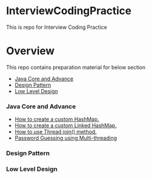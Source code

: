 # InterviewCodingPractice
This is repo for Interview Coding Practice

# Overview
This repo contains preparation material for below section
- [Java Core and Advance](#java-core-and-advance)
- [Design Pattern](#design-pattern)
- [Low Level Design](#low-level-design)

### Java Core and Advance
- [How to create a custom HashMap.](JJavaCoreAndAdvance/src/main/java/com/interview/practice/javacoreandadvance/customeHashMap/CustomHashMap.java)
- [How to create a custom Linked HashMap.](JavaCoreAndAdvance/src/main/java/com/interview/practice/javacoreandadvance/customeLinkedHashMap/CustomLinkedHashMap.java)
- [How to use Thread join() method.](JavaCoreAndAdvance/src/main/java/com/interview/practice/javacoreandadvance/multiThreading/Factorial.java)
- [Password Guessing using Multi-threading](JavaCoreAndAdvance/src/main/java/com/interview/practice/javacoreandadvance/multiThreading/ThreadCreate.java)

### Design Pattern

### Low Level Design
